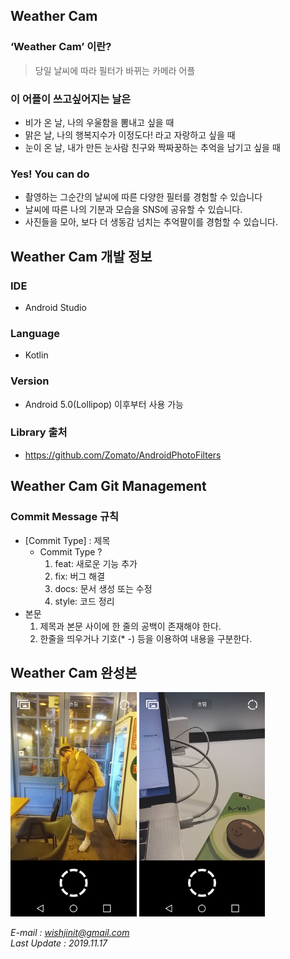 ## Weather Cam


### ‘Weather Cam’ 이란?
> 당일 날씨에 따라 필터가 바뀌는 카메라 어플

### 이 어플이 쓰고싶어지는 날은 
 * 비가 온 날, 나의 우울함을 뽐내고 싶을 때
 * 맑은 날, 나의 행복지수가 이정도다! 라고 자랑하고 싶을 때
 * 눈이 온 날, 내가 만든 눈사람 친구와 짝짜꿍하는 추억을 남기고 싶을 때

 ### Yes! You can do 
  * 촬영하는 그순간의 날씨에 따른 다양한 필터를 경험할 수 있습니다
  * 날씨에 따른 나의 기분과 모습을 SNS에 공유할 수 있습니다.
  * 사진들을 모아, 보다 더 생동감 넘치는 추억팔이를 경험할 수 있습니다.


 ## Weather Cam 개발 정보

 ### IDE
  * Android Studio

 ### Language
  * Kotlin

 ### Version
 * Android 5.0(Lollipop) 이후부터 사용 가능

 ### Library 출처
  * https://github.com/Zomato/AndroidPhotoFilters


  ## Weather Cam Git Management

 ### Commit Message 규칙
 * [Commit Type] : 제목
     - Commit Type ?
         1. feat: 새로운 기능 추가
         2. fix: 버그 해결
         3. docs: 문서 생성 또는 수정
         4. style: 코드 정리
 * 본문
     1. 제목과 본문 사이에 한 줄의 공백이 존재해야 한다.
     2. 한줄을 띄우거나 기호(* -) 등을 이용하여 내용을 구분한다.

## Weather Cam 완성본

<img src = './README_RESOURCE/WeatherCam_photo1.png' width = '40%'/> <img src = './README_RESOURCE/WeatherCam_photo2.png' width = '40%'/>



_E-mail : wishjinit@gmail.com<br/>_
_Last Update : 2019.11.17_
